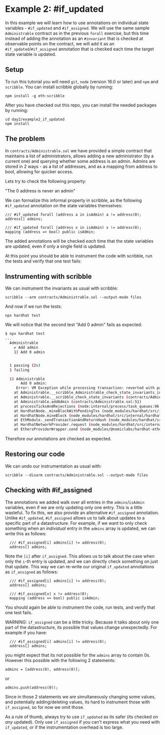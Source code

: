 # Example 2: #if_updated 

In this example we will learn how to use annotations on individual state
variables - `#if_updated` and `#if_assigned`.  We will use the same sample
`Administrable` contract as in the previous `forall` exercise, but this time
instead of adding the annotation as an `#invariant` that is checked at
observable points on the contract, we will add it as an
`#if_updated`/`#if_assigned` annotation that is checked each time the target
state variable is updated.

## Setup

To run this tutorial you will need `git`, `node` (version 16.0 or later) and `npm` and `scribble`.
You can install scribble globally by running:

```
npm install -g eth-scribble
```

After you have checked out this repo, you can install the needed packages by running:

```
cd day2/example2_if_updated
npm install
```

## The problem

In `contracts/Administrable.sol` we have provided a simple contract that maintains a list of administrators, allows adding a new administrator (by a current one) and querying whether some address is an admin. Admins are stored in 2 ways - as a list of addresses, and as a mapping from address to bool, allowing for quicker access.

Lets try to check the following property:

"The 0 address is never an admin"

We can formalize this informal property in scribble, as the following `#if_updated` annotation on the state variables themselves:

```
/// #if_updated forall (address a in isAdmin) a != address(0);
address[] admins;

/// #if_updated forall (address x in isAdmin) x != address(0);
mapping (address => bool) public isAdmin;
```

The added annotations will be checked *each* time that the state variables are updated, even if only a single field is updated.

At this point you should be able to instrument the code with scribble, run the tests and verify that one test fails:

## Instrumenting with scribble

We can instrument the invariants as usual with scribble:

```
scribble --arm contracts/Administrable.sol --output-mode files
```

And now if we run the tests:

```
npx hardhat test
```

We will notice that the second test "Add 0 admin" fails as expected:

```sh
$ npx hardhat test
...
  Administrable
    ✔ Add admin
    1) Add 0 admin


  1 passing (2s)
  1 failing

  1) Administrable
       Add 0 admin:
     Error: VM Exception while processing transaction: reverted with panic code 0x1 (Assertion error)
    at Administrable.__scribble_Administrable_check_state_invariants_internal (contracts/Administrable.sol:111)
    at Administrable.__scribble_check_state_invariants (contracts/Administrable.sol:122)
    at Administrable.addAdmin (contracts/Administrable.sol:51)
    at processTicksAndRejections (node:internal/process/task_queues:96:5)
    at HardhatNode._mineBlockWithPendingTxs (node_modules/hardhat/src/internal/hardhat-network/provider/node.ts:1802:23)
    at HardhatNode.mineBlock (node_modules/hardhat/src/internal/hardhat-network/provider/node.ts:491:16)
    at EthModule._sendTransactionAndReturnHash (node_modules/hardhat/src/internal/hardhat-network/provider/modules/eth.ts:1522:18)
    at HardhatNetworkProvider.request (node_modules/hardhat/src/internal/hardhat-network/provider/provider.ts:118:18)
    at EthersProviderWrapper.send (node_modules/@nomiclabs/hardhat-ethers/src/internal/ethers-provider-wrapper.ts:13:20)
```

Therefore our annotations are checked as expected.

## Restoring our code

We can undo our instrumentation as usual with:

```
scribble --disarm contracts/Administrable.sol --output-mode files
```

## Checking with #if_assigned

The annotations we added walk over all entries in the `admins`/`isAdmin` variables, even if we are only updating only one entry. This is a little wasteful.
To fix this, we also provide an alternative `#if_assigned` annotation. Unlike `#if_updated`, `#if_assigned` allows us to talk about updates to a specific part of a datastructure. For example, if we want to only check something when an *individual* entry in the `admins` array is updated, we can write this as follows:

```
  /// #if_assigned[i] admins[i] != address(0);
  address[] admins;
```

Note the `[i]` after `if_assigned`. This allows us to talk about the case when only the `i`-th entry is updated, and we can directly check something on just that update. This way we can re-write our original `if_updated` annotations as `if_assigned` as follows:

```
  /// #if_assigned[i] admins[i] != address(0);
  address[] admins;

  /// #if_assigned[x] x != address(0);
  mapping (address => bool) public isAdmin;
```

You should again be able to instrument the code, run tests, and verify that one test fails.

WARNING: `if_assigned` can be a little tricky. Because it talks about only one part of the datastructure, its possible that values change unexpectedly. For example if you have:

```
  /// #if_assigned[i] admins[i] != address(0);
  address[] admins;
```

you might expect that its not possible for the `admins` array to contain 0s. However this possible with the following 2 statements:

```
admins = [address(0), address(0)];
```

or

```
admins.push(address(0));
```

Since in those 2 statements we are simultaneously changing some values, and potentially adding/deleting values, its hard to instrument those with `if_assigned`, so for now we omit those.

As a rule of thumb, always try to use `if_updated` as its safer (its checked on *any* updated). Only use `if_assigned` if you can't express what you need with `if_updated`, or if the instrumentation overhead is too large.
